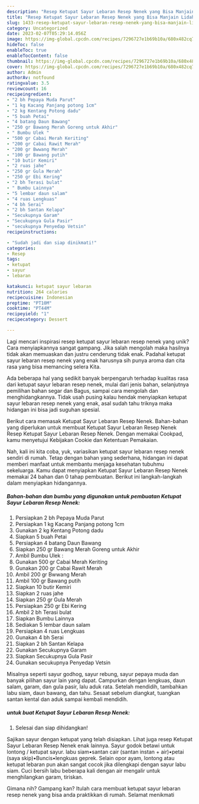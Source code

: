```yaml
---
description: "Resep Ketupat Sayur Lebaran Resep Nenek yang Bisa Manjain Lidah"
title: "Resep Ketupat Sayur Lebaran Resep Nenek yang Bisa Manjain Lidah"
slug: 1433-resep-ketupat-sayur-lebaran-resep-nenek-yang-bisa-manjain-lidah
category: Uncategorized
date: 2023-02-07T05:29:14.056Z
image: https://img-global.cpcdn.com/recipes/7296727e1b69b10a/680x482cq70/ketupat-sayur-lebaran-resep-nenek-foto-resep-utama.jpg
hideToc: false
enableToc: true
enableTocContent: false
thumbnail: https://img-global.cpcdn.com/recipes/7296727e1b69b10a/680x482cq70/ketupat-sayur-lebaran-resep-nenek-foto-resep-utama.jpg
cover: https://img-global.cpcdn.com/recipes/7296727e1b69b10a/680x482cq70/ketupat-sayur-lebaran-resep-nenek-foto-resep-utama.jpg
author: Admin
authorAv: notfound
ratingvalue: 3.5
reviewcount: 16
recipeingredient:
- "2 bh Pepaya Muda Parut"
- "1 kg Kacang Panjang potong 1cm"
- "2 kg Kentang Potong dadu"
- "5 buah Petai"
- "4 batang Daun Bawang"
- "250 gr Bawang Merah Goreng untuk Akhir"
- " Bumbu Ulek "
- "500 gr Cabai Merah Keriting"
- "200 gr Cabai Rawit Merah"
- "200 gr Bwwang Merah"
- "100 gr Bawang putih"
- "10 butir Kemiri"
- "2 ruas jahe"
- "250 gr Gula Merah"
- "250 gr Ebi Kering"
- "2 bh Terasi bulat"
- " Bumbu Lainnya"
- "5 lembar daun salam"
- "4 ruas Lengkuas"
- "4 bh Serai"
- "2 bh Santan Kelapa"
- "Secukupnya Garam"
- "Secukupnya Gula Pasir"
- "secukupnya Penyedap Vetsin"
recipeinstructions:

- "Sudah jadi dan siap dinikmati!"
categories:
- Resep
tags:
- ketupat
- sayur
- lebaran

katakunci: ketupat sayur lebaran 
nutrition: 264 calories
recipecuisine: Indonesian
preptime: "PT10M"
cooktime: "PT44M"
recipeyield: "1"
recipecategory: Dessert

---
```





Lagi mencari inspirasi resep ketupat sayur lebaran resep nenek yang unik? Cara menyiapkannya sangat gampang. Jika salah mengolah maka hasilnya tidak akan memuaskan dan justru cenderung tidak enak. Padahal ketupat sayur lebaran resep nenek yang enak harusnya sih punya aroma dan cita rasa yang bisa memancing selera Kita.





Ada beberapa hal yang sedikit banyak berpengaruh terhadap kualitas rasa dari ketupat sayur lebaran resep nenek, mulai dari jenis bahan, selanjutnya pemilihan bahan segar dan Bagus, sampai cara mengolah dan menghidangkannya. Tidak usah pusing kalau hendak menyiapkan ketupat sayur lebaran resep nenek yang enak,      asal sudah tahu triknya maka hidangan ini bisa jadi suguhan spesial.














Berikut cara memasak Ketupat Sayur Lebaran Resep Nenek. Bahan-bahan yang diperlukan untuk membuat Ketupat Sayur Lebaran Resep Nenek Resep Ketupat Sayur Lebaran Resep Nenek. Dengan memakai Cookpad, kamu menyetujui Kebijakan Cookie dan Ketentuan Pemakaian.






Nah, kali ini kita coba, yuk, variasikan ketupat sayur lebaran resep nenek sendiri di rumah. Tetap dengan bahan yang sederhana, hidangan ini dapat memberi manfaat untuk membantu menjaga kesehatan tubuhmu sekeluarga. Kamu dapat menyiapkan Ketupat Sayur Lebaran Resep Nenek memakai 24 bahan dan 0 tahap pembuatan. Berikut ini langkah-langkah dalam menyiapkan hidangannya.

<!--inarticleads1-->

##### Bahan-bahan dan bumbu yang digunakan untuk pembuatan Ketupat Sayur Lebaran Resep Nenek:

1. Persiapkan 2 bh Pepaya Muda Parut
1. Persiapkan 1 kg Kacang Panjang potong 1cm
1. Gunakan 2 kg Kentang Potong dadu
1. Siapkan 5 buah Petai
1. Persiapkan 4 batang Daun Bawang
1. Siapkan 250 gr Bawang Merah Goreng untuk Akhir
1. Ambil  Bumbu Ulek :
1. Gunakan 500 gr Cabai Merah Keriting
1. Gunakan 200 gr Cabai Rawit Merah
1. Ambil 200 gr Bwwang Merah
1. Ambil 100 gr Bawang putih
1. Siapkan 10 butir Kemiri
1. Siapkan 2 ruas jahe
1. Siapkan 250 gr Gula Merah
1. Persiapkan 250 gr Ebi Kering
1. Ambil 2 bh Terasi bulat
1. Siapkan  Bumbu Lainnya
1. Sediakan 5 lembar daun salam
1. Persiapkan 4 ruas Lengkuas
1. Gunakan 4 bh Serai
1. Siapkan 2 bh Santan Kelapa
1. Gunakan Secukupnya Garam
1. Siapkan Secukupnya Gula Pasir
1. Gunakan secukupnya Penyedap Vetsin


Misalnya seperti sayur godhog, sayur rebung, sayur pepaya muda dan banyak pilihan sayur lain yang dapat. Campurkan dengan lengkuas, daun salam, garam, dan gula pasir, lalu aduk rata. Setelah mendidih, tambahkan labu siam, daun bawang, dan tahu. Sesaat sebelum diangkat, tuangkan santan kental dan aduk sampai kembali mendidih. 

<!--inarticleads2-->

#####  untuk buat Ketupat Sayur Lebaran Resep Nenek:


1. Selesai dan siap dihidangkan!

Sajikan sayur dengan ketupat yang telah disiapkan. Lihat juga resep Ketupat Sayur Lebaran Resep Nenek enak lainnya. Sayur godok betawi untuk lontong / ketupat sayur. labu siam•santan cair (santan instan + air)•petai (saya skip)•Buncis•lengkuas geprek. Selain opor ayam, lontong atau ketupat lebaran pun akan sangat cocok jika dilengkapi dengan sayur labu siam. Cuci bersih labu beberapa kali dengan air mengalir untuk menghilangkan garam, tiriskan. 

Gimana nih? Gampang kan? Itulah cara membuat ketupat sayur lebaran resep nenek yang bisa anda praktikkan di rumah. Selamat menikmati
